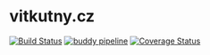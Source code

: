 # vitkutny.cz

[![Build Status](https://travis-ci.org/vitkutny/vitkutny.cz.svg?branch=master)](https://travis-ci.org/vitkutny/vitkutny.cz)
[![buddy pipeline](https://app.buddy.works/vitkutny/vitkutny-cz/pipelines/pipeline/57269/badge.svg?token=efcf728b65b9bbeea7d2bf01f4b9753ec538ed1a39f91f7ab20431ec32df6248 "buddy pipeline")](https://app.buddy.works/vitkutny/vitkutny-cz/pipelines/pipeline/57269)
[![Coverage Status](https://coveralls.io/repos/github/vitkutny/vitkutny.cz/badge.svg?branch=master)](https://coveralls.io/github/vitkutny/vitkutny.cz?branch=master)
